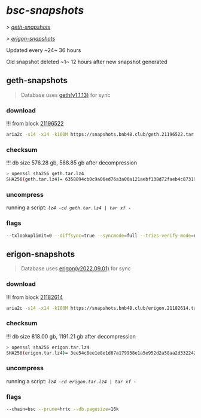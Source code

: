 # *bsc-snapshots*


*\> [geth-snapshots](#geth-snapshots)*

*\> [erigon-snapshots](#erigon-snapshots)*

Updated every ~24~ 36 hours

Old snapshot deleted ~1~ 12 hours after new snapshot generated

## geth-snapshots


> Database uses [geth(v1.1.13)](https://github.com/bnb-chain/bsc/releases/tag/v1.1.13) for sync


### download

<!-- begin_geth -->

!!! from block [21196522](https://bscscan.com/block/21196522)
```bash
aria2c -s14 -x14 -k100M https://snapshots.bnb48.club/geth.21196522.tar.lz4 -o geth.tar.lz4
```


### checksum


!!! db size 576.28 gb, 588.85 gb after decompression
```bash
> openssl sha256 geth.tar.lz4
SHA256(geth.tar.lz4)= 6358894cb0c9a06ed76a3a06a121aebf138d72faeb4c8731912627411234df37
```

<!-- end_geth -->

### uncompress


running a script: _`lz4 -cd geth.tar.lz4 | tar xf -`_


### flags


```bash
--txlookuplimit=0 --diffsync=true --syncmode=full --tries-verify-mode=none --pruneancient=true --diffblock=5000
```


## erigon-snapshots


> Database uses [erigon(v2022.09.01)](https://github.com/ledgerwatch/erigon/releases/tag/v2022.09.01) for sync


### download

<!-- begin_erigon -->

!!! from block [21182614](https://bscscan.com/block/21182614)
```bash
aria2c -s14 -x14 -k100M https://snapshots.bnb48.club/erigon.21182614.tar.lz4 -o erigon.tar.lz4
```


### checksum


!!! db size 818.00 gb, 1191.21 gb after decompression
```bash
> openssl sha256 erigon.tar.lz4
SHA256(erigon.tar.lz4)= 3ee54c8ee1e8e1d67a179938e1a5e952d2a58aa2d33224242b0a5ac36a8b19d4
```

<!-- end_erigon -->

### uncompress


running a script: _`lz4 -cd erigon.tar.lz4 | tar xf -`_


### flags


```bash
--chain=bsc --prune=hrtc --db.pagesize=16k
```
